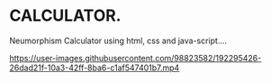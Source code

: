 # CALCULATOR.
Neumorphism Calculator using html, css and java-script....

https://user-images.githubusercontent.com/98823582/192295426-26dad21f-10a3-42ff-8ba6-c1af547401b7.mp4
